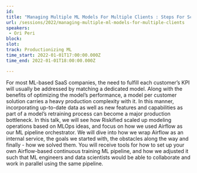```yaml
---
id: 
title: "Managing Multiple ML Models For Multiple Clients : Steps For Scaling Up"
url: /sessions/2022/managing-multiple-ml-models-for-multiple-clients
speakers:
 - Ori Peri
block: 
slot: 
track: Productionizing ML
time_start: 2022-01-01T17:00:00.000Z
time_end: 2022-01-01T18:00:00.000Z

---
```


For most ML-based SaaS companies, the need to fulfill each customer’s KPI will usually be addressed by matching a dedicated model. Along with the benefits of optimizing the model’s performance, a model per customer solution carries a heavy production complexity with it. In this manner, incorporating up-to-date data as well as new features and capabilities as part of a model’s retraining process can become a major production bottleneck. In this talk, we will see how Riskified scaled up modeling operations based on MLOps ideas, and focus on how we used Airflow as our ML pipeline orchestrator. We will dive into how we wrap Airflow as an internal service, the goals we started with, the obstacles along the way and finally - how we solved them. You will receive tools for how to set up your own Airflow-based continuous training ML pipeline, and how we adjusted it such that ML engineers and data scientists would be able to collaborate and work in parallel using the same pipeline.